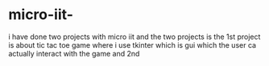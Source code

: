 # micro-iit-
i have done two projects with micro iit and the two projects is the 1st project is about tic tac toe game where i use tkinter which is gui which the user ca actually interact with the game and 2nd 
